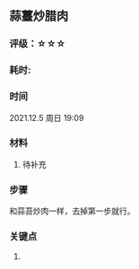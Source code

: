 ## 蒜薹炒腊肉

### 评级：☆☆☆

### 耗时: 

### 时间 
2021.12.5 周日 19:09

### 材料
1. 待补充

### 步骤
和蒜苔炒肉一样，去掉第一步就行。

### 关键点
1. 